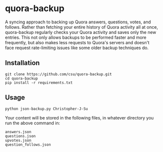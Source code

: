 quora-backup
============

A syncing approach to backing up Quora answers, questions, votes, and follows. Rather than fetching your entire history of Quora activity all at once, quora-backup regularly checks your Quora activity and saves only the new entries. This not only allows backups to be performed faster and more frequently, but also makes less requests to Quora's servers and doesn't face request rate-limiting issues like some older backup techniques do.

## Installation

    git clone https://github.com/csu/quora-backup.git
    cd quora-backup
    pip install -r requirements.txt

## Usage

    python json-backup.py Christopher-J-Su

Your content will be stored in the following files, in whatever directory you run the above command in:

    answers.json
    questions.json
    upvotes.json
    question_follows.json